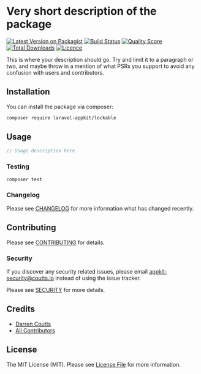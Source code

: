# Very short description of the package

[![Latest Version on Packagist](https://img.shields.io/packagist/v/laravel-appkit/lockable.svg?style=flat-square)](https://packagist.org/packages/laravel-appkit/lockable)
[![Build Status](https://img.shields.io/github/workflow/status/laravel-appkit/lockable/Automated%20Tests?style=flat-square)](https://github.com/laravel-appkit/lockable/actions?query=workflow%3A%22Automated+Tests%22)
[![Quality Score](https://img.shields.io/github/workflow/status/laravel-appkit/lockable/Check%20&%20fix%20styling?label=code%20quality&style=flat-square)](https://github.com/laravel-appkit/lockable/actions?query=workflow%3A%22Check+%26+fix+styling%22)
[![Total Downloads](https://img.shields.io/packagist/dt/laravel-appkit/lockable.svg?style=flat-square)](https://packagist.org/packages/laravel-appkit/lockable)
[![Licence](https://img.shields.io/packagist/l/laravel-appkit/lockable.svg?style=flat-square)](https://packagist.org/packages/laravel-appkit/lockable)

This is where your description should go. Try and limit it to a paragraph or two, and maybe throw in a mention of what PSRs you support to avoid any confusion with users and contributors.

## Installation

You can install the package via composer:

```bash
composer require laravel-appkit/lockable
```

## Usage

``` php
// Usage description here
```

### Testing

``` bash
composer test
```

### Changelog

Please see [CHANGELOG](CHANGELOG.md) for more information what has changed recently.

## Contributing

Please see [CONTRIBUTING](.github/CONTRIBUTING.md) for details.

### Security

If you discover any security related issues, please email appkit-security@coutts.io instead of using the issue tracker.

Please see [SECURITY](.github/SECURITY.md) for more details.

## Credits

- [Darren Coutts](https://github.com/laravel-appkit)
- [All Contributors](../../contributors)

## License

The MIT License (MIT). Please see [License File](LICENSE.md) for more information.
